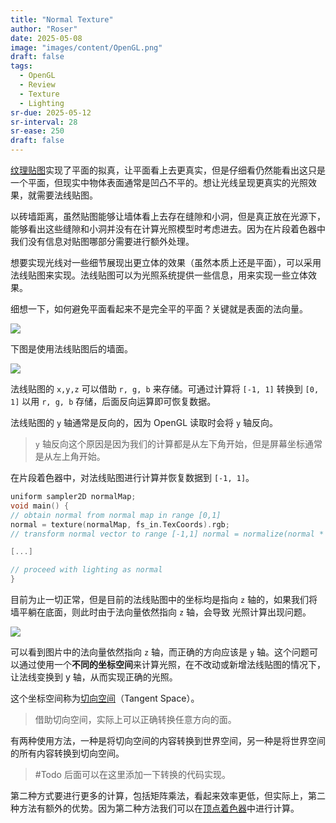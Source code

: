 ```yaml
---
title: "Normal Texture"
author: "Roser"
date: 2025-05-08
image: "images/content/OpenGL.png"
draft: false
tags:
  - OpenGL
  - Review
  - Texture
  - Lighting
sr-due: 2025-05-12
sr-interval: 28
sr-ease: 250
draft: false
---
```

[纹理贴图](../../纹理贴图)实现了平面的拟真，让平面看上去更真实，但是仔细看仍然能看出这只是一个平面，但现实中物体表面通常是凹凸不平的。想让光线呈现更真实的光照效果，就需要法线贴图。

以砖墙距离，虽然贴图能够让墙体看上去存在缝隙和小洞，但是真正放在光源下，能够看出这些缝隙和小洞并没有在计算光照模型时考虑进去。因为在片段着色器中我们没有信息对贴图哪部分需要进行额外处理。

想要实现光线对一些细节展现出更立体的效果（虽然本质上还是平面），可以采用法线贴图来实现。法线贴图可以为光照系统提供一些信息，用来实现一些立体效果。

细想一下，如何避免平面看起来不是完全平的平面？关键就是表面的法向量。

![](images/法向量映射的表面示意图.png)

下图是使用法线贴图后的墙面。

![](images/法线贴图对比.png)

法线贴图的 `x,y,z` 可以借助 `r, g, b` 来存储。可通过计算将 `[-1, 1]` 转换到 `[0, 1]` 以用 `r, g, b` 存储，后面反向运算即可恢复数据。

法线贴图的 `y` 轴通常是反向的，因为 OpenGL 读取时会将 `y` 轴反向。

> `y` 轴反向这个原因是因为我们的计算都是从左下角开始，但是屏幕坐标通常是从左上角开始。

在片段着色器中，对法线贴图进行计算并恢复数据到 `[-1, 1]`。

```c
uniform sampler2D normalMap;
void main() {
// obtain normal from normal map in range [0,1]
normal = texture(normalMap, fs_in.TexCoords).rgb;
// transform normal vector to range [-1,1] normal = normalize(normal * 2.0 - 1.0);

[...]

// proceed with lighting as normal
}
```

目前为止一切正常，但是目前的法线贴图中的坐标均是指向 `z` 轴的，如果我们将墙平躺在底面，则此时由于法向量依然指向 `z` 轴，会导致 光照计算出现问题。

![](images/法线贴图未进行坐标变换时产生的光照错误.png)

可以看到图片中的法向量依然指向 `z` 轴，而正确的方向应该是 `y` 轴。这个问题可以通过使用一个**不同的坐标空间**来计算光照，在不改动或新增法线贴图的情况下，让法线变换到 y 轴，从而实现正确的光照。

这个坐标空间称为[切向空间](../../../Graphics/切向空间)（Tangent Space）。

> 借助切向空间，实际上可以正确转换任意方向的面。

有两种使用方法，一种是将切向空间的内容转换到世界空间，另一种是将世界空间的所有内容转换到切向空间。

> #Todo 后面可以在这里添加一下转换的代码实现。

第二种方式要进行更多的计算，包括矩阵乘法，看起来效率更低，但实际上，第二种方法有额外的优势。因为第二种方法我们可以在[顶点着色器](../../Shader/顶点着色器)中进行计算。